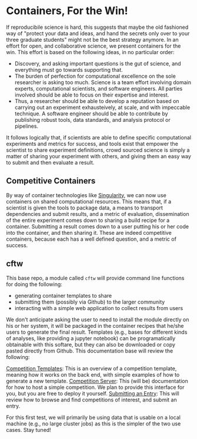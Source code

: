 # Containers, For the Win!

If reproducibile science is hard, this suggests that maybe the old fashioned way of "protect your data and ideas, and hand the secrets only over to your three graduate students" might not be the best strategy anymore. In an effort for open, and collaborative science, we present containers for the win. This effort is based on the following ideas, in no particular order:

 - Discovery, and asking important questions is the gut of science, and everything must go towards supporting that.
 - The burden of perfection for computational excellence on the sole researcher is asking too much. Science is a team effort involving domain experts, computational scientists, and software engineers. All parties involved should be able to focus on their expertise and interest.
 - Thus, a researcher should be able to develop a reputation based on carrying out an experiment exhausteively, at scale, and with impeccable technique. A software engineer should be able to contribute by publishing robust tools, data standards, and analysis protocol or pipelines.

It follows logically that, if scientists are able to define specific computational experiments and metrics for success, and tools exist that empower the scientist to share experiment definitions, crowd sourced science is simply a matter of sharing your experiment with others, and giving them an easy way to submit and then evaluate a result. 

## Competitive Containers
By way of container technologies like [Singularity](http://singularity.lbl.gov), we can now use containers on shared computational resources. This means that, if a scientist is given the tools to package data, a means to transport dependencies and submit results, and a metric of evaluation, dissemination of the entire experiment comes down to sharing a build recipe for a container. Submitting a result comes down to a user putting his or her code into the container, and then sharing it. These are indeed competitive containers, because each has a well defined question, and a metric of success.


## cftw
This base repo, a module called `cftw` will provide command line functions for doing the following:

 - generating container templates to share
 - submitting them (possibly via Github) to the larger community
 - interacting with a simple web application to collect results from users

We don't anticipate asking the user to need to install the module directly on his or her system, it will be packaged in the container recipes that he/she users to generate the final result. Templates (e.g., bases for different kinds of analyses, like providing a jupyter notebook) can be programatically obtainable with this softare, but they can also be downloaded or copy pasted directly from Github. This documentation base will review the following:


 [Competition Templates](templates.md): This is an overview of a competition template, meaning how it works on the back end, with simple examples of how to generate a new template.
 [Competition Server](): This (will be) documentation for how to host a simple competition. We plan to provide this interface for you, but you are free to deploy it yourself.
 [Submitting an Entry](): This will review how to browse and find competitions of interest, and submit an entry.


For this first test, we will primarily be using data that is usable on a local machine (e.g., no large cluster jobs) as this is the simpler of the two use cases. Stay tuned!

